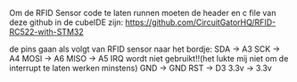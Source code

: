 Om de RFID Sensor code te laten runnen moeten de header en c file van deze github in de cubeIDE zijn:
https://github.com/CircuitGatorHQ/RFID-RC522-with-STM32 

de pins gaan als volgt van RFID sensor naar het bordje:
SDA -> A3
SCK -> A4
MOSI -> A6
MISO -> A5
IRQ wordt niet gebruikt!!(het lukte mij niet om de interrupt te laten werken minstens)
GND -> GND
RST -> D3 
3.3v -> 3.3v

